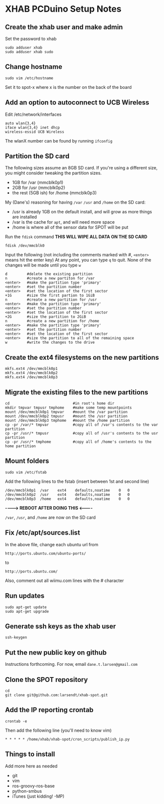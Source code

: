 # XHAB PCDuino Setup Notes

## Create the xhab user and make admin

Set the password to xhab

    sudo adduser xhab
    sudo adduser xhab sudo

## Change hostname

    sudo vim /etc/hostname

Set it to spot-x where x is the number on the back of the board

## Add an option to autoconnect to UCB Wireless

Edit /etc/network/interfaces

    auto wlan{3,4}
    iface wlan{3,4} inet dhcp
    wireless-essid UCB Wireless

The wlanX number can be found by running `ifconfig`

## Partition the SD card

The following sizes assume an 8GB SD card. If you're using a different size, you
might consider tweaking the partition sizes.

* 1GB for /var (mmcblk0p1)
* 2GB for /usr (mmcblk0p2)
* the rest (5GB ish) for /home (mmcblk0p3)

My (Dane's) reasoning for having `/var` `/usr` and `/home` on the SD card:

* /usr is already 1GB on the default install, and will grow as more things are installed
* /var is the cache for `apt`, and will need more space
* /home is where all of the sensor data for SPOT will be put

Run the `fdisk` command **THIS WILL WIPE ALL DATA ON THE SD CARD**

    fdisk /dev/mmcblk0

Input the following (not including the comments marked with #, `<enter>` means
hit the enter key) At any point, you can type `q` to quit. None of the changes
will be made until you type `w`

    d         #delete the existing partition
    n         #create a new partiton for /var
    <enter>   #make the partition type 'primary'
    <enter>   #set the partition number
    <enter>   #set the location of the first sector
    +1G       #size the first partion to 1GiB
    n         #create a new partition for /usr
    <enter>   #make the partition type 'primary'
    <enter>   #set the partition number
    <enter>   #set the location of the first sector
    +2G       #size the partition to 2GiB
    n         #create a new partition for /home
    <enter>   #make the partition type 'primary'
    <enter>   #set the partition number
    <enter>   #set the location of the first sector
    <enter>   #size the partition to all of the remaining space
    w         #write the changes to the drive


## Create the ext4 filesystems on the new partitions

    mkfs.ext4 /dev/mmcblk0p1
    mkfs.ext4 /dev/mmcblk0p2
    mkfs.ext4 /dev/mmcblk0p3


## Migrate the existing files to the new partitions

    cd                             #in root's home dir
    mkdir tmpvar tmpusr tmphome    #make some temp mountpoints
    mount /dev/mmcblk0p1 tmpvar    #mount the /var partition
    mount /dev/mmcblk0p2 tmpusr    #mount the /usr partition
    mount /dev/mmcblk0p3 tmphome   #mount the /home partition
    cp -pr /var/* tmpvar           #copy all of /var's contents to the var partition
    cp -pr /usr/* tmpusr           #copy all of /usr's contents to the usr partition
    cp -pr /usr/* tmphome          #copy all of /home's contents to the home partition


## Mount folders

    sudo vim /etc/fstab

Add the following lines to the fstab (insert between 1st and second line)

    /dev/mmcblk0p1  /var    ext4    defaults,noatime    0   0
    /dev/mmcblk0p2  /usr    ext4    defaults,noatime    0   0
    /dev/mmcblk0p3  /home   ext4    defaults,noatime    0   0

**----> REBOOT AFTER DOING THIS <----**

`/var`, `/usr`, and `/home` are now on the SD card

## Fix /etc/apt/sources.list

In the above file, change each ubuntu url from

    http://ports.ubuntu.com/ubuntu-ports/

to

    http://ports.ubuntu.com/

Also, comment out all wiimu.com lines with the # character


## Run updates

    sudo apt-get update
    sudo apt-get upgrade


## Generate ssh keys as the xhab user

    ssh-keygen


## Put the new public key on github

Instructions forthcoming. For now, email `dane.t.larsen@gmail.com`


## Clone the SPOT repository

    cd
    git clone git@github.com:larsendt/xhab-spot.git


## Add the IP reporting crontab

    crontab -e

Then add the following line (you'll need to know vim)

    * * * * * /home/xhab/xhab-spot/cron_scripts/publish_ip.py

## Things to install

Add more here as needed

* git
* vim
* ros-groovy-ros-base
* python-smbus
* iTunes (just kidding! -MP)

